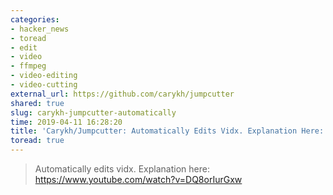 ```yaml
---
categories:
- hacker_news
- toread
- edit
- video
- ffmpeg
- video-editing
- video-cutting
external_url: https://github.com/carykh/jumpcutter
shared: true
slug: carykh-jumpcutter-automatically
time: 2019-04-11 16:28:20
title: 'Carykh/Jumpcutter: Automatically Edits Vidx. Explanation Here: https://www.youtube.com/watch?v=DQ8orIurGxw'
toread: true
---
```


> Automatically edits vidx. Explanation here: https://www.youtube.com/watch?v=DQ8orIurGxw